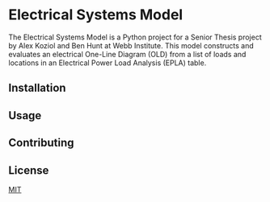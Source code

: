 # Electrical Systems Model
The Electrical Systems Model is a Python project for a Senior Thesis project by Alex Koziol and Ben Hunt at Webb Institute. This model constructs and evaluates an electrical One-Line Diagram (OLD) from a list of loads and locations in an Electrical Power Load Analysis (EPLA) table.

## Installation


## Usage


## Contributing


## License
[MIT](https://choosealicense.com/licenses/mit/)
